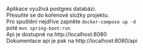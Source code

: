 Aplikace využívá postgres databázi.<br>
Přesuňte se do kořenové složky projektu.<br>
Pro spuštění nejdříve zapněte `docker-compose up -d`<br>
poté `mvn spring-boot:run`<br>
Api je dostupné na http://localhost:8080<br>
Dokumentace api je pak na http://localhost:8080/api
